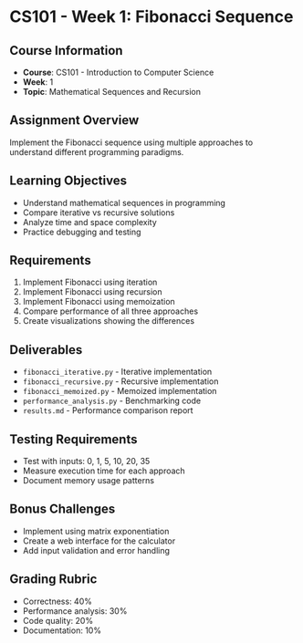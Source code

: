 # CS101 - Week 1: Fibonacci Sequence

## Course Information
- **Course**: CS101 - Introduction to Computer Science
- **Week**: 1
- **Topic**: Mathematical Sequences and Recursion

## Assignment Overview
Implement the Fibonacci sequence using multiple approaches to understand different programming paradigms.

## Learning Objectives
- Understand mathematical sequences in programming
- Compare iterative vs recursive solutions
- Analyze time and space complexity
- Practice debugging and testing

## Requirements
1. Implement Fibonacci using iteration
2. Implement Fibonacci using recursion
3. Implement Fibonacci using memoization
4. Compare performance of all three approaches
5. Create visualizations showing the differences

## Deliverables
- `fibonacci_iterative.py` - Iterative implementation
- `fibonacci_recursive.py` - Recursive implementation  
- `fibonacci_memoized.py` - Memoized implementation
- `performance_analysis.py` - Benchmarking code
- `results.md` - Performance comparison report

## Testing Requirements
- Test with inputs: 0, 1, 5, 10, 20, 35
- Measure execution time for each approach
- Document memory usage patterns

## Bonus Challenges
- Implement using matrix exponentiation
- Create a web interface for the calculator
- Add input validation and error handling

## Grading Rubric
- Correctness: 40%
- Performance analysis: 30%
- Code quality: 20%
- Documentation: 10%